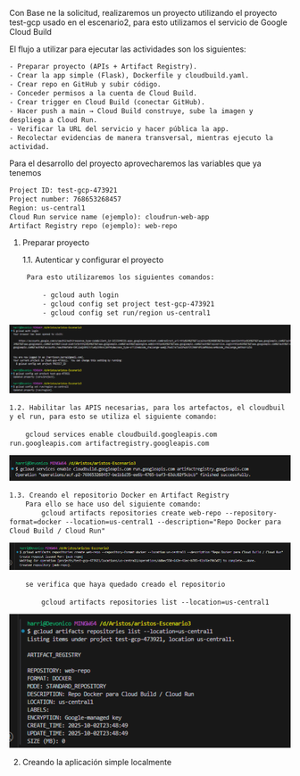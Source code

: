 Con Base ne la solicitud, realizaremos un proyecto utilizando el proyecto test-gcp usado en el escenario2, para esto utilizamos el servicio de Google Cloud Build

El flujo a utilizar para ejecutar las actividades son los siguientes:

    - Preparar proyecto (APIs + Artifact Registry).
    - Crear la app simple (Flask), Dockerfile y cloudbuild.yaml.
    - Crear repo en GitHub y subir código.
    - Conceder permisos a la cuenta de Cloud Build.
    - Crear trigger en Cloud Build (conectar GitHub).
    - Hacer push a main → Cloud Build construye, sube la imagen y despliega a Cloud Run.
    - Verificar la URL del servicio y hacer pública la app.
    - Recolectar evidencias de manera transversal, mientras ejecuto la actividad.

Para el desarrollo del proyecto aprovecharemos las variables que ya tenemos

    Project ID: test-gcp-473921
    Project number: 768653268457
    Region: us-central1
    Cloud Run service name (ejemplo): cloudrun-web-app
    Artifact Registry repo (ejemplo): web-repo

1. Preparar proyecto

    1.1. Autenticar y configurar el proyecto

        Para esto utilizaremos los siguientes comandos:

            - gcloud auth login
            - gcloud config set project test-gcp-473921
            - gcloud config set run/region us-central1

![Proyecto, Region y Zona](img/autenticar.png)

    1.2. Habilitar las APIS necesarias, para los artefactos, el cloudbuil y el run, para esto se utiliza el siguiente comando:

        gcloud services enable cloudbuild.googleapis.com run.googleapis.com artifactregistry.googleapis.com

![Proyecto, Region y Zona](img/Apis.png)

    1.3. Creando el repositorio Docker en Artifact Registry
        Para ello se hace uso del siguiente comando:
            gcloud artifacts repositories create web-repo --repository-format=docker --location=us-central1 --description="Repo Docker para Cloud Build / Cloud Run"

![Proyecto, Region y Zona](img/dockerArtifact.png)

        se verifica que haya quedado creado el repositorio

            gcloud artifacts repositories list --location=us-central1

![Proyecto, Region y Zona](img/Registry_Artefact.png)

2. Creando la aplicación simple localmente
